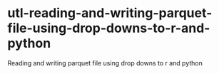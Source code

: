 # utl-reading-and-writing-parquet-file-using-drop-downs-to-r-and-python
Reading and writing parquet file using drop downs to r and python
